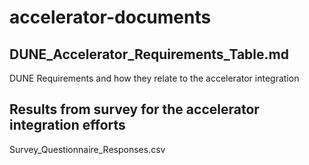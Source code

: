 # accelerator-documents

## DUNE_Accelerator_Requirements_Table.md
DUNE Requirements and how they relate to the accelerator integration 

## Results from survey for the accelerator integration efforts
Survey_Questionnaire_Responses.csv
